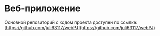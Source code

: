 # Веб-приложение

Основной репозиторий с кодом проекта доступен по ссылке:  
[https://github.com/juli63117/webPJ](https://github.com/juli63117/webPJ)
